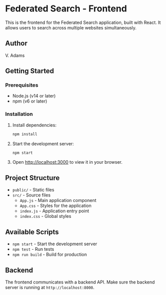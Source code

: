 # Federated Search - Frontend

This is the frontend for the Federated Search application, built with React. It allows users to search across multiple websites simultaneously.

## Author
V. Adams

## Getting Started

### Prerequisites
- Node.js (v14 or later)
- npm (v6 or later)

### Installation

1. Install dependencies:
   ```bash
   npm install
   ```

2. Start the development server:
   ```bash
   npm start
   ```

3. Open [http://localhost:3000](http://localhost:3000) to view it in your browser.

## Project Structure

- `public/` - Static files
- `src/` - Source files
  - `App.js` - Main application component
  - `App.css` - Styles for the application
  - `index.js` - Application entry point
  - `index.css` - Global styles

## Available Scripts

- `npm start` - Start the development server
- `npm test` - Run tests
- `npm run build` - Build for production

## Backend

The frontend communicates with a backend API. Make sure the backend server is running at `http://localhost:8000`.
